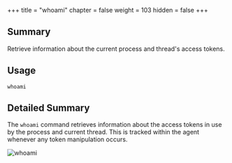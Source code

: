 +++
title = "whoami"
chapter = false
weight = 103
hidden = false
+++

## Summary
Retrieve information about the current process and thread's access tokens.

## Usage
```
whoami
```

## Detailed Summary
The `whoami` command retrieves information about the access tokens in use by the process and current thread. This is tracked within the agent whenever any token manipulation occurs.

![whoami](../images/whoami.png)